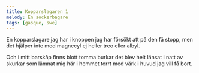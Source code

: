 ```yaml
---
title: Kopparslagaren 1
melody: En sockerbagare
tags: [gasque, swe]
---
```


En kopparslagare jag har i knoppen
jag har försökt att på den få stopp, men
det hjälper inte med magnecyl
ej heller treo eller albyl.

Och i mitt barskåp finns blott tomma burkar
det blev helt länsat i natt av skurkar
som lämnat mig här i hemmet torrt
med värk i huvud jag vill få bort.
